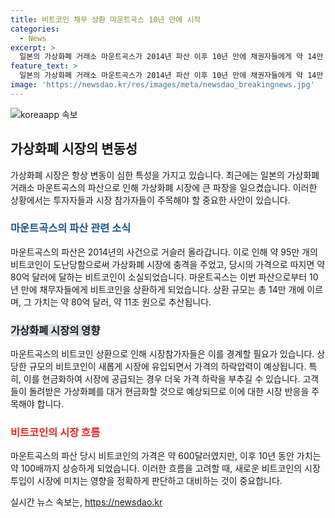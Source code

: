 ```yaml
---
title: 비트코인 채무 상환 마운트곡스 10년 만에 시작
categories:
  - News
excerpt: >
  일본의 가상화폐 거래소 마운트곡스가 2014년 파산 이후 10년 만에 채권자들에게 약 14만 개의 비트코인을 상환하기 시작했다. 이는 약 80억 달러, 한화로 약 11조 원에 해당하는 금액으로, 파산 당시 비트코인 가격은 약 600달러였지만, 10년 동안 비트코인의 가치가 약 100배 상승한 만큼 고객들이 돌려받은 가상화폐를 대거 현금화할 것으로 예상되고 있다.
feature_text: >
  일본의 가상화폐 거래소 마운트곡스가 2014년 파산 이후 10년 만에 채권자들에게 약 14만 개의 비트코인을 상환하기 시작했다. 이는 약 80억 달러, 한화로 약 11조 원에 해당하는 금액으로, 파산 당시 비트코인 가격은 약 600달러였지만, 10년 동안 비트코인의 가치가 약 100배 상승한 만큼 고객들이 돌려받은 가상화폐를 대거 현금화할 것으로 예상되고 있다.
image: 'https://newsdao.kr/res/images/meta/newsdao_breakingnews.jpg'
---
```


<p><img src="https://newsdao.kr/res/images/meta/newsdao_breakingnews.jpg" alt="koreaapp 속보" /></p>

<h2 data-ke-size="size26">가상화폐 시장의 변동성</h2>

<p data-ke-size="size16">가상화폐 시장은 항상 변동이 심한 특성을 가지고 있습니다. 최근에는 일본의 가상화폐 거래소 마운트곡스의 파산으로 인해 가상화폐 시장에 큰 파장을 일으켰습니다. 이러한 상황에서는 투자자들과 시장 참가자들이 주목해야 할 중요한 사안이 있습니다.</p>

<h3><b><span style="color: #1a5490;">마운트곡스의 파산 관련 소식</span></b></h3>

<p data-ke-size="size16">마운트곡스의 파산은 2014년의 사건으로 거슬러 올라갑니다. 이로 인해 약 95만 개의 비트코인이 도난당함으로써 가상화폐 시장에 충격을 주었고, 당시의 가격으로 따지면 약 80억 달러에 달하는 비트코인이 소실되었습니다. 마운트곡스는 이번 파산으로부터 10년 만에 채무자들에게 비트코인을 상환하게 되었습니다. 상환 규모는 총 14만 개에 이르며, 그 가치는 약 80억 달러, 약 11조 원으로 추산됩니다.</p>

<h3><b><span style="background-color: #21538527;">가상화폐 시장의 영향</span></b></h3>

<p data-ke-size="size16">마운트곡스의 비트코인 상환으로 인해 시장참가자들은 이를 경계할 필요가 있습니다. 상당한 규모의 비트코인이 새롭게 시장에 유입되면서 가격의 하락압력이 예상됩니다. 특히, 이를 현금화하여 시장에 공급되는 경우 더욱 가격 하락을 부추길 수 있습니다. 고객들이 돌려받은 가상화폐를 대거 현금화할 것으로 예상되므로 이에 대한 시장 반응을 주목해야 합니다.</p>

<h3><b><span style="color: #ee2323;">비트코인의 시장 흐름</span></b></h3>

<p data-ke-size="size16">마운트곡스의 파산 당시 비트코인의 가격은 약 600달러였지만, 이후 10년 동안 가치는 약 100배까지 상승하게 되었습니다. 이러한 흐름을 고려할 때, 새로운 비트코인의 시장 투입이 시장에 미치는 영향을 정확하게 판단하고 대비하는 것이 중요합니다.</p>
실시간 뉴스 속보는, <a href="https://newsdao.kr" rel="dofollow">https://newsdao.kr</a>


